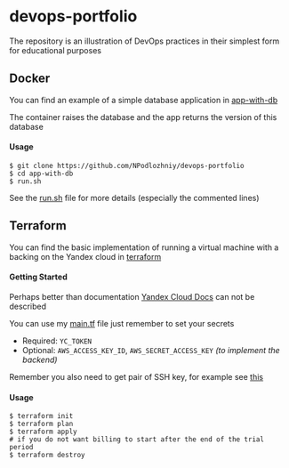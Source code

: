 # devops-portfolio
The repository is an illustration of DevOps practices in their simplest form for educational purposes

## Docker
You can find an example of a simple database application in [app-with-db](https://github.com/NPodlozhniy/devops-portfolio/tree/master/app-with-db)

The container raises the database and the app returns the version of this database

#### Usage
```
$ git clone https://github.com/NPodlozhniy/devops-portfolio
$ cd app-with-db
$ run.sh
```
See the [run.sh](https://github.com/NPodlozhniy/devops-portfolio/blob/master/app-with-db/run.sh) file for more details (especially the commented lines)

## Terraform
You can find the basic implementation of running a virtual machine with a backing on the Yandex cloud in [terraform](https://github.com/NPodlozhniy/devops-portfolio/blob/master/terraform)

#### Getting Started
Perhaps better than documentation [Yandex Cloud Docs](https://cloud.yandex.com/en/docs/tutorials/infrastructure-management/terraform-quickstart) can not be described

You can use my [main.tf](https://github.com/NPodlozhniy/devops-portfolio/blob/master/terraform/main.tf) file just remember to set your secrets
* Required: `YC_TOKEN`
* Optional: `AWS_ACCESS_KEY_ID`, `AWS_SECRET_ACCESS_KEY` _(to implement the backend)_

Remember you also need to get pair of SSH key, for example see [this](https://phoenixnap.com/kb/generate-ssh-key-windows-10)

#### Usage
```
$ terraform init
$ terraform plan
$ terraform apply
# if you do not want billing to start after the end of the trial period
$ terraform destroy
```
